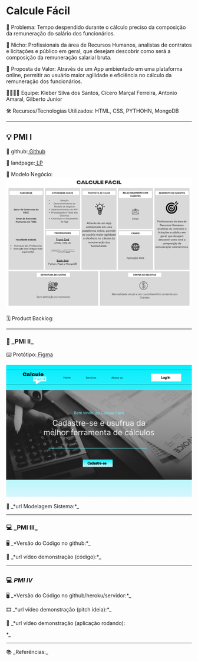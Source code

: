 <h1> Calcule Fácil </h1>

<p>🙁 Problema: Tempo despendido durante o cálculo preciso da composição da remuneração do salário dos funcionários.</p>
<p>🙂 Nicho: Profissionais da área de Recursos Humanos, analistas de contratos e licitações e público em geral, que desejam descobrir como será a composição da remuneração salarial bruta.</p>
<p>🎁 Proposta de Valor: Através de um App ambientado em uma plataforma online, permitir ao usuário maior agilidade e eficiência no cálculo da remuneração dos funcionários.</p>
<p>🧑‍💻👩‍💻 Equipe: Kleber Silva dos Santos, Cícero Marçal Ferreira, Antonio Amaral, Gilberto Junior</p>
<p>🛠️ Recursos/Tecnologias Utilizados: HTML, CSS, PYTHOHN, MongoDB
</p>

---

<h2>💡 PMI I</h2>

<p>🔗 github:<a href="https://github.com/KleberYuu/PMI"> Github</a></p>
<p>🛬 landpage:<a href="https://kleberyuu.github.io/PMI/"> LP</a></p>
</p>🤝 Modelo Negócio: <img src="/docs/src/img/verde%20simples%20modelo%20de%20neg%C3%B3cios%20P%C3%B4ster.png">
<p>🗓️  Product Backlog:</p>

---

<h3>📲 _PMI II_</h3>

<p>⌨️ Protótipo:<a href="https://www.figma.com/proto/Rfkblm0m8zlSMdBArr6iWf/teste?type=design&node-id=1-2&t=FkAcddEhIgxMYO1p-1&scaling=min-zoom&page-id=0%3A1&starting-point-node-id=1%3A2&show-proto-sidebar=1&mode=design"> Figma</a></p><img src="/docs/src/img/Desktop - 1.png">
<p>📝 _*url Modelagem Sistema:*_</p>

---

<h3>💻 _PMI III_</h3>

<p>🖥️ _*Versão do Código no github:*_</p>
<p>🎥 _*url vídeo demonstração (código):*_</p>

---

## <h3>💻 _PMI IV_</h3>

<p>🖥️ _*Versão do Código no github/heroku/servidor:*_</p>
<p>🎞️ _*url vídeo demonstração (pitch ideia):*_</p>
<p>🎥 _*url vídeo demonstração (aplicação rodando):</p>*_

---

<p>📚 _Referências:_</p>
